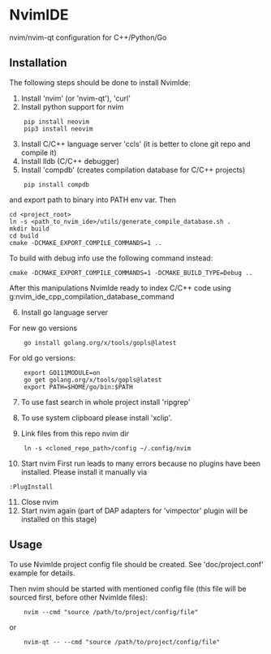# NvimIDE
nvim/nvim-qt configuration for C++/Python/Go

## Installation
The following steps should be done to install NvimIde:
1) Install 'nvim' (or 'nvim-qt'), 'curl'
2) Install python support for nvim
```
    pip install neovim
    pip3 install neovim
```
3) Install C/C++ language server 'ccls' (it is better to clone git repo and compile it)
4) Install lldb (C/C++ debugger)
5) Install 'compdb' (creates compilation database for C/C++ projects)
```
    pip install compdb
```
and export path to binary into PATH env var.
Then
```
cd <project_root>
ln -s <path_to_nvim_ide>/utils/generate_compile_database.sh .
mkdir build
cd build
cmake -DCMAKE_EXPORT_COMPILE_COMMANDS=1 ..
```
To build with debug info use the following command instead:
```
cmake -DCMAKE_EXPORT_COMPILE_COMMANDS=1 -DCMAKE_BUILD_TYPE=Debug ..
```
After this manipulations NvimIde ready to index C/C++ code using g:nvim_ide_cpp_compilation_database_command

6) Install go language server

For new go versions
```
    go install golang.org/x/tools/gopls@latest
```
For old go versions:
```
    export GO111MODULE=on
    go get golang.org/x/tools/gopls@latest
    export PATH=$HOME/go/bin:$PATH
```
7) To use fast search in whole project install 'ripgrep'
8) To use system clipboard please install 'xclip'.

9) Link files from this repo nvim dir
```
    ln -s <cloned_repo_path>/config ~/.config/nvim
```
10) Start nvim
First run leads to many errors because no plugins have been installed.
Please install it manually via
```
:PlugInstall
```
11) Close nvim
12) Start nvim again (part of DAP adapters for 'vimpector' plugin will be installed on this stage)

## Usage
To use NvimIde project config file should be created. See 'doc/project.conf' example for details.

Then nvim should be started with mentioned config file (this file will be sourced first, before other NvimIde files):
```
    nvim --cmd "source /path/to/project/config/file"
```
or
```
    nvim-qt -- --cmd "source /path/to/project/config/file"
```
